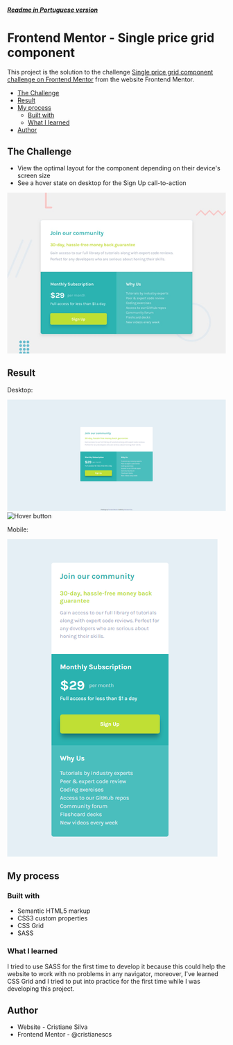 ##### [Readme in Portuguese version](./README.md)

# Frontend Mentor - Single price grid component
This project is the solution to the challenge [Single price grid component challenge on Frontend Mentor](https://www.frontendmentor.io/challenges/single-price-grid-component-5ce41129d0ff452fec5abbbc) from the website Frontend Mentor. 


- [The Challenge](#the-challenge)
- [Result](#result)
- [My process](#my-process)
  - [Built with](#built-with)
  - [What I learned](#what-i-learned)
- [Author](#author)

## The Challenge

- View the optimal layout for the component depending on their device's screen size
- See a hover state on desktop for the Sign Up call-to-action

![Design preview for the Single price grid component coding challenge](./design/desktop-preview.jpg)

## Result
Desktop:

![Challenge result - versão desktop](./design/resultado-desktop.png)
![Hover button](./design/botão-hover.gif)

Mobile:

![Meu resultado do desafio - versão mobile](./design/resultado-mobile.png)

## My process

### Built with
- Semantic HTML5 markup
- CSS3 custom properties
- CSS Grid
- SASS

### What I learned
I tried to use SASS for the first time to develop it because this could help the website to work with no problems in any navigator, moreover, I've learned CSS Grid and I tried to put into practice for the first time while I was developing this project.

## Author
- Website - Cristiane Silva
- Frontend Mentor - @cristianescs
